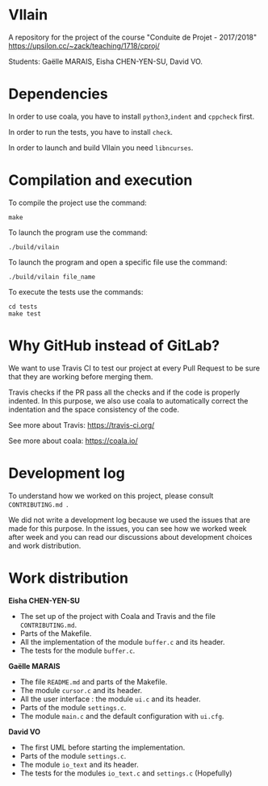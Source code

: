 # VIlain

A repository for the project of the course "Conduite de Projet - 2017/2018" <https://upsilon.cc/~zack/teaching/1718/cproj/>

Students: Gaëlle MARAIS, Eisha CHEN-YEN-SU, David VO.

# Dependencies

In order to use coala, you have to install `python3`,`indent` and `cppcheck` first.

In order to run the tests, you have to install `check`.

In order to launch and build VIlain you need `libncurses`.

# Compilation and execution

To compile the project use the command:
```
make
```

To launch the program use the command:
```
./build/vilain
```
To launch the program and open a specific file use the command:
```
./build/vilain file_name
```
To execute the tests use the commands:
```
cd tests
make test
```

# Why GitHub instead of GitLab?
We want to use Travis CI to test our project at every Pull Request to be sure
that they are working before merging them.

Travis checks if the PR pass all the checks and if the code is properly indented.
In this purpose, we also use coala to automatically correct the indentation and
the space consistency of the code.

See more about Travis: <https://travis-ci.org/>

See more about coala: <https://coala.io/>

# Development log
To understand how we worked on this project, please consult `CONTRIBUTING.md `.

We did not write a development log because we used the issues that are made for this purpose. In the issues, you can see how we worked week after week and you can read our discussions about development choices and work distribution.

# Work distribution

**Eisha CHEN-YEN-SU**
- The set up of the project with Coala and Travis and the file `CONTRIBUTING.md`.
- Parts of the Makefile.
- All the implementation of the module `buffer.c` and its header.
- The tests for the module `buffer.c`.


**Gaëlle MARAIS**
- The file `README.md` and parts of the Makefile.
- The module `cursor.c` and its header.
- All the user interface : the module `ui.c` and its header.
- Parts of the module `settings.c`.
- The module `main.c` and the default configuration with `ui.cfg`.

**David VO**
- The first UML before starting the implementation.
- Parts of the module `settings.c`.
- The module `io_text` and its header.
- The tests for the modules `io_text.c` and `settings.c` (Hopefully)
